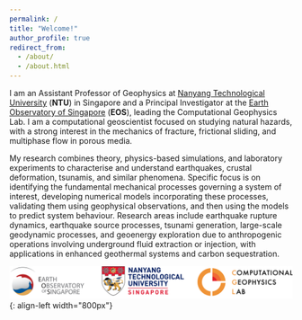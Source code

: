 ```yaml
---
permalink: /
title: "Welcome!"
author_profile: true
redirect_from: 
  - /about/
  - /about.html
---
```


I am an Assistant Professor of Geophysics at <a href="https://www.ntu.edu.sg" target="_blank">Nanyang Technological University</a> (**NTU**) in Singapore and a Principal Investigator at the <a href="https://earthobservatory.sg" target="_blank">Earth Observatory of Singapore</a> (**EOS**), leading the Computational Geophysics Lab. I am a computational geoscientist focused on studying natural hazards, with a strong interest in the mechanics of fracture, frictional sliding, and multiphase flow in porous media.

My research combines theory, physics-based simulations, and laboratory experiments to characterise and understand earthquakes, crustal deformation, tsunamis, and similar phenomena. Specific focus is on identifying the fundamental mechanical processes governing a system of interest, developing numerical models incorporating these processes, validating them using geophysical observations, and then using the models to predict system behaviour. Research areas include earthquake rupture dynamics, earthquake source processes, tsunami generation, large-scale geodynamic processes, and geoenergy exploration due to anthropogenic operations involving underground fluid extraction or injection, with applications in enhanced geothermal systems and carbon sequestration.

![](/images/3logos.png){: align-left width="800px"}




